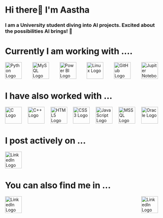 # Hi there👋 I'm Aastha

### I am a University student diving into AI projects. Excited about the possibilities AI brings! 🚀

<!--
**Aastha204/Aastha204** is a ✨ _special_ ✨ repository because its `README.md` (this file) appears on your GitHub profile.

Here are some ideas to get you started:

- 🔭 I’m currently working on ...
- 🌱 I’m currently learning ...
- 👯 I’m looking to collaborate on ...
- 🤔 I’m looking for help with ...
- 💬 Ask me about ...
- 📫 How to reach me: ...
- 😄 Pronouns: ...
- ⚡ Fun fact: ...
-->
#

# Currently I am working with ....
<div style="display: flex; justify-content: space-between;">
    <img src="https://upload.wikimedia.org/wikipedia/commons/c/c3/Python-logo-notext.svg" alt="Python Logo" width="55" height="55"  //>
    <img src="https://upload.wikimedia.org/wikipedia/labs/8/8e/Mysql_logo.png" alt="MySQL Logo" width="55" height="55" //>
    <img src="https://upload.wikimedia.org/wikipedia/commons/c/cf/New_Power_BI_Logo.svg" alt="Power BI Logo" width="55" height="55"  //>
    <img src="https://upload.wikimedia.org/wikipedia/commons/3/35/Tux.svg" alt="Linux Logo" width="55" height="55" //>
    <img src="https://github.com/github.png" alt="GitHub Logo" width="55" height="55"  //>
    <img src="https://upload.wikimedia.org/wikipedia/commons/3/38/Jupyter_logo.svg" alt="Jupiter Notebook" width="55" height="55"  //>
</div>

#

# I have also worked with ...
<div style="display: flex; justify-content: space-between;">
    <img src="https://upload.wikimedia.org/wikipedia/commons/1/19/C_Logo.png" alt="C Logo" width="55" height="55"  //>
    <img src="https://upload.wikimedia.org/wikipedia/commons/1/18/ISO_C%2B%2B_Logo.svg" alt="C++ Logo" width="55" height="55" //>
    <img src="https://www.w3.org/html/logo/downloads/HTML5_Logo_512.png" alt="HTML5 Logo" width="55" height="55" //>
    <img src="https://upload.wikimedia.org/wikipedia/commons/d/d5/CSS3_logo_and_wordmark.svg" alt="CSS3 Logo" width="55" height="55" //>
    <img src="https://upload.wikimedia.org/wikipedia/commons/6/6a/JavaScript-logo.png" alt="JavaScript Logo" width="55" height="55" //>
    <img src="https://i.pinimg.com/originals/3e/55/df/3e55dfb0980956b42cac768b740cdad6.png" alt="MSSQL Logo" width="55" height="55" //>
    <img src="https://upload.wikimedia.org/wikipedia/commons/thumb/5/50/Oracle_logo.svg/1280px-Oracle_logo.svg.png" alt="Oracle Logo" width="55" height="55" //>
</div>

# 

# I post actively on ...
<div style="display: flex; justify-content: space-between;">
    <img src="https://cdn.worldvectorlogo.com/logos/linkedin-icon-2.svg" alt="LinkedIn Logo" width="55" height="55" />
</div>

#

# You can also find me in ...
<div style="display: flex; justify-content: space-between;">
    <img src="https://upload.wikimedia.org/wikipedia/commons/a/a5/Instagram_icon.png" alt="LinkedIn Logo" width="55" height="55" />
    <img src="https://upload.wikimedia.org/wikipedia/commons/4/4e/Gmail_Icon.png" alt="LinkedIn Logo" width="55" height="55" />
</div>

